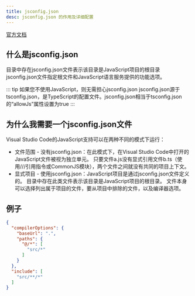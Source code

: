 ```yaml
---
title: jsconfig.json
desc: jsconfig.json 的作用及详细配置
---
```

[官方文档](https://code.visualstudio.com/docs/languages/jsconfig)

## 什么是jsconfig.json

目录中存在jsconfig.json文件表示该目录是JavaScript项目的根目录
jsconfig.json文件指定根文件和JavaScript语言服务提供的功能选项。

::: tip
如果您不使用JavaScript，则无需担心jsconfig.json
jsconfig.json源于tsconfig.json，是TypeScript的配置文件。jsconfig.json相当于tsconfig.json的“allowJs”属性设置为true
:::

## 为什么我需要一个jsconfig.json文件

Visual Studio Code的JavaScript支持可以在两种不同的模式下运行：

- 文件范围 - 没有jsconfig.json：在此模式下，在Visual Studio Code中打开的JavaScript文件被视为独立单元。
只要文件a.js没有显式引用文件b.ts（使用///引用指令或CommonJS模块），两个文件之间就没有共同的项目上下文。
- 显式项目 - 使用jsconfig.json：JavaScript项目是通过jsconfig.json文件定义的。
目录中存在此类文件表示该目录是JavaScript项目的根目录。 文件本身可以选择列出属于项目的文件，要从项目中排除的文件，以及编译器选项。

## 例子

```json
{
  "compilerOptions": {
    "baseUrl": ".",
    "paths": {
      "@/*": [
        "src/*"
      ]
    }
  },
  "include": [
    "src/**/*"
  ]
}
```
